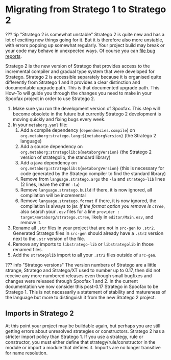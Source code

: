 # Migrating from Stratego 1 to Stratego 2

??? tip "Stratego 2 is somewhat unstable"
    Stratego 2 is quite new and has a lot of exciting new things going for it. But it _is_ therefore also more unstable, with errors popping up somewhat regularly. Your project build may break or your code may behave in unexpected ways. Of course you can [file bug reports](https://github.com/metaborg/stratego/issues).

Stratego 2 is the new version of Stratego that provides access to the incremental compiler and gradual type system that were developed for Stratego. Stratego 2 is accessible separately because it is organised quite differently from Stratego 1 and it provides a clear distinction and documentable upgrade path. This is that documented upgrade path. This How-To will guide you through the changes you need to make in your Spoofax project in order to use Stratego 2.

1. Make sure you run the development version of Spoofax. This step will become obsolete in the future but currently Stratego 2 development is moving quickly and fixing bugs every week. 
2. In your `metaborg.yaml` file:
    1. Add a compile dependency (`dependencies.compile`) on `org.metaborg:stratego.lang:${metaborgVersion}` (the Stratego 2 language)
    2. Add a source dependency on `org.metaborg:strategolib:${metaborgVersion}` (the Stratego 2 version of strategolib, the standard library)
    2. Add a java dependency on `org.metaborg:strategolib:${metaborgVersion}` (this is necessary for code generated by the Stratego compiler to find the standard library)
    3. Remove from `language.stratego.args` the `-la` and `stratego-lib` lines (2 lines, leave the other `-la`)
    4. Remove `language.stratego.build` if there, it is now ignored, all compilation will be incremental
    5. Remove `language.stratego.format` if there, it is now ignored, the compilation is always to jar. _If the format option you remove is `ctree`_, also search your `.esv` files for a line `provider : target/metaborg/stratego.ctree`, likely in `editor/Main.esv`, and remove it. 
3. Rename all `.str` files in your project that are not in `src-gen` to `.str2`. Generated Stratego files in `src-gen` should already have a `.str2` version next to the `.str` version of the file.
4. Remove any imports to `libstratego-lib` or `libstrategolib` in those renamed files.
5. Add the `strategolib` import to all your `.str2` files outside of `src-gen`.

??? info "Stratego versions"
    The version numbers of Stratego are a little strange, Stratego and Stratego/XT used to number up to 0.17, then did not receive any more numbered releases even though small bugfixes and changes were released through Spoofax 1 and 2. In the current documentation we now consider this post-0.17 Stratego in Spoofax to be Stratego 1. This is not necessarily a statement of stability and matureness of the language but more to distinguish it from the new Stratego 2 project.

## Imports in Stratego 2

At this point your project may be buildable again, but perhaps you are still getting errors about unresolved strategies or constructors. Stratego 2 has a stricter import policy than Stratego 1. If you use a strategy, rule or constructor, you must either define that strategy/rule/constructor in the module or import a module that defines it. Imports are no longer transitive for name resolution. 

